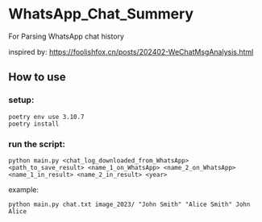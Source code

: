 # WhatsApp_Chat_Summery
For Parsing WhatsApp chat history

inspired by: https://foolishfox.cn/posts/202402-WeChatMsgAnalysis.html


## How to use

### setup:
```
poetry env use 3.10.7
poetry install
```

### run the script:
```
python main.py <chat_log_downloaded_from_WhatsApp> <path_to_save_result> <name_1_on_WhatsApp> <name_2_on_WhatsApp> <name_1_in_result> <name_2_in_result> <year>
```

example:
```
python main.py chat.txt image_2023/ "John Smith" "Alice Smith" John Alice 
```